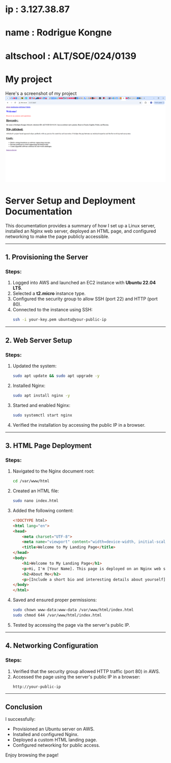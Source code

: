 # ip : 3.127.38.87
# name : Rodrigue Kongne 
# altschool : ALT/SOE/024/0139
# My project
Here's a screenshot of my project 
![Landing Page](images/my_bio.PNG)

# Server Setup and Deployment Documentation

This documentation provides a summary of how I set up a Linux server, installed an Nginx web server, deployed an HTML page, and configured networking to make the page publicly accessible.

---

## 1. Provisioning the Server

### Steps:
1. Logged into AWS and launched an EC2 instance with **Ubuntu 22.04 LTS**.
2. Selected a **t2.micro** instance type.
3. Configured the security group to allow SSH (port 22) and HTTP (port 80).
4. Connected to the instance using SSH:
   ```bash
   ssh -i your-key.pem ubuntu@your-public-ip
   ```

---

## 2. Web Server Setup

### Steps:
1. Updated the system:
   ```bash
   sudo apt update && sudo apt upgrade -y
   ```
2. Installed Nginx:
   ```bash
   sudo apt install nginx -y
   ```
3. Started and enabled Nginx:
   ```bash
   sudo systemctl start nginx
   ```
4. Verified the installation by accessing the public IP in a browser.

---

## 3. HTML Page Deployment

### Steps:
1. Navigated to the Nginx document root:
   ```bash
   cd /var/www/html
   ```
2. Created an HTML file:
   ```bash
   sudo nano index.html
   ```
3. Added the following content:
   ```html
   <!DOCTYPE html>
   <html lang="en">
   <head>
       <meta charset="UTF-8">
       <meta name="viewport" content="width=device-width, initial-scale=1.0">
       <title>Welcome to My Landing Page</title>
   </head>
   <body>
       <h1>Welcome to My Landing Page</h1>
       <p>Hi, I'm [Your Name]. This page is deployed on an Nginx web server.</p>
       <h2>About Me</h2>
       <p>[Include a short bio and interesting details about yourself]</p>
   </body>
   </html>
   ```
4. Saved and ensured proper permissions:
   ```bash
   sudo chown www-data:www-data /var/www/html/index.html
   sudo chmod 644 /var/www/html/index.html
   ```
5. Tested by accessing the page via the server's public IP.

---

## 4. Networking Configuration

### Steps:
1. Verified that the security group allowed HTTP traffic (port 80) in AWS.
2. Accessed the page using the server's public IP in a browser:
   ```
   http://your-public-ip
   ```

---

## Conclusion

I successfully:
- Provisioned an Ubuntu server on AWS.
- Installed and configured Nginx.
- Deployed a custom HTML landing page.
- Configured networking for public access.

Enjoy browsing the page!
